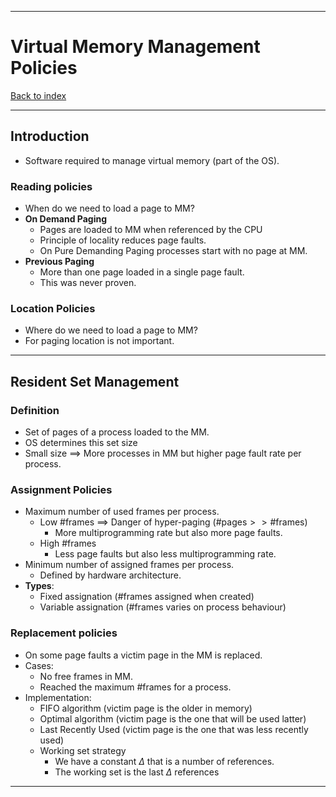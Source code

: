 
---
# Virtual Memory Management Policies

[Back to index](../index.md)

---
## Introduction
- Software required to manage virtual memory (part of the OS).
### Reading policies
- When do we need to load a page to MM?
- **On Demand Paging**
	- Pages are loaded to MM when referenced by the CPU
	- Principle of locality reduces page faults.
	- On Pure Demanding Paging processes start with no page at MM.
- **Previous Paging**
	- More than one page loaded in a single page fault.
	- This was never proven.
### Location Policies
- Where do we need to load a page to MM?
- For paging location is not important.

---
## Resident Set Management
### Definition
- Set of pages of a process loaded to the MM.
- OS determines this set size
- Small size $\implies$ More processes in MM but higher page fault rate per process.
### Assignment Policies
- Maximum number of used frames per process.
	- Low $\text{\#frames}$ $\implies$ Danger of hyper-paging ($\text{\#pages} >> \text{\#frames}$) 
		- More multiprogramming rate but also more page faults.
	- High $\text{\#frames}$
		- Less page faults but also less multiprogramming rate.
- Minimum number of assigned frames per process.
	- Defined by hardware architecture.
- **Types**:
	- Fixed assignation ($\text{\#frames}$ assigned when created)
	- Variable assignation ($\text{\#frames}$ varies on process behaviour)
### Replacement policies
- On some page faults a victim page in the MM is replaced.
- Cases:
	- No free frames in MM.
	- Reached the maximum $\text{\#frames}$ for a process.
- Implementation:
	- FIFO algorithm (victim page is the older in memory)
	- Optimal algorithm (victim page is the one that will be used latter)
	- Last Recently Used (victim page is the one that was less recently used)
	- Working set strategy
		- We have a constant $\Delta$ that is a number of references.
		- The working set is the last $\Delta$ references
---